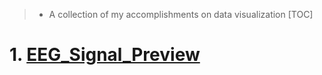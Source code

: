 
> - A collection of my accomplishments on data visualization
[TOC]
# 1. [EEG_Signal_Preview](/EEG_Signal_Preview/EEG_Signal_Preview.ipynb)

